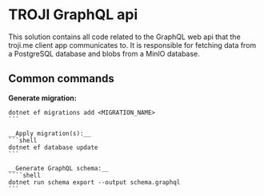 # TROJI GraphQL api
This solution contains all code related to the GraphQL web api that the troji.me client app communicates to.
It is responsible for fetching data from a PostgreSQL database and blobs from a MinIO database.

## Common commands
__Generate migration:__
````shell
dotnet ef migrations add <MIGRATION_NAME>
```

__Apply migration(s):__
```shell
dotnet ef database update
```

__Generate GraphQL schema:__
````shell
dotnet run schema export --output schema.graphql
```
